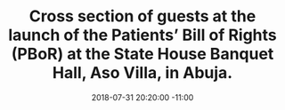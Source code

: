 ---
title: Cross section of guests at the launch of the Patients’ Bill of Rights (PBoR) at the State House Banquet Hall, Aso Villa, in Abuja.
date: 2018-07-31 20:20:00 -11:00
image: "/uploads/pbor.6.jpg"
dimension: 1012x675
---
